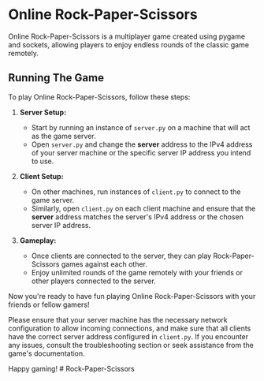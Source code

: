 # Online Rock-Paper-Scissors

Online Rock-Paper-Scissors is a multiplayer game created using pygame and sockets, allowing players to enjoy endless rounds of the classic game remotely.

## Running The Game

To play Online Rock-Paper-Scissors, follow these steps:

1. **Server Setup:**
   - Start by running an instance of `server.py` on a machine that will act as the game server.
   - Open `server.py` and change the **server** address to the IPv4 address of your server machine or the specific server IP address you intend to use.

2. **Client Setup:**
   - On other machines, run instances of `client.py` to connect to the game server.
   - Similarly, open `client.py` on each client machine and ensure that the **server** address matches the server's IPv4 address or the chosen server IP address.

3. **Gameplay:**
   - Once clients are connected to the server, they can play Rock-Paper-Scissors games against each other.
   - Enjoy unlimited rounds of the game remotely with your friends or other players connected to the server.

Now you're ready to have fun playing Online Rock-Paper-Scissors with your friends or fellow gamers!

Please ensure that your server machine has the necessary network configuration to allow incoming connections, and make sure that all clients have the correct server address configured in `client.py`. If you encounter any issues, consult the troubleshooting section or seek assistance from the game's documentation.

Happy gaming!
#   R o c k - P a p e r - S c i s s o r s  
 